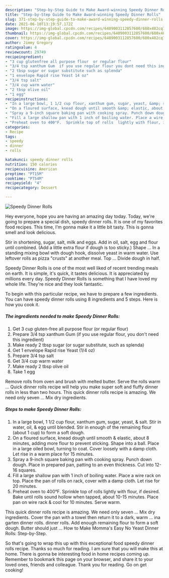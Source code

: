 ```yaml
---
description: "Step-by-Step Guide to Make Award-winning Speedy Dinner Rolls"
title: "Step-by-Step Guide to Make Award-winning Speedy Dinner Rolls"
slug: 371-step-by-step-guide-to-make-award-winning-speedy-dinner-rolls
date: 2021-06-10T13:19:57.172Z
image: https://img-global.cpcdn.com/recipes/6409003112857600/680x482cq70/speedy-dinner-rolls-recipe-main-photo.jpg
thumbnail: https://img-global.cpcdn.com/recipes/6409003112857600/680x482cq70/speedy-dinner-rolls-recipe-main-photo.jpg
cover: https://img-global.cpcdn.com/recipes/6409003112857600/680x482cq70/speedy-dinner-rolls-recipe-main-photo.jpg
author: Jimmy Gregory
ratingvalue: 4
reviewcount: 29749
recipeingredient:
- "3 cup glutenfree all purpose flour  or regular flour"
- "3/4 tsp xanthum Gum  if you use regular flour you dont need this ingredient"
- "2 tbsp sugar or sugar substitute such as splenda"
- "1 envelope Rapid rise Yeast 14 oz"
- "3/4 tsp salt"
- "3/4 cup warm water"
- "2 tbsp olive oil"
- "1 egg"
recipeinstructions:
- "In a large bowl, 1 1/2 cup flour, xanthum gum, sugar, yeast, &amp; salt.  Stir in water, oil, &amp; egg until blended. Stir in enough of the remaining flour  (about 1 cup) to form a soft dough."
- "On a floured surface, knead dough until smooth &amp; elastic, about 8 minutes, adding more flour to prevent sticking. Shape into a ball. Place in a large oiled bowl, turning to coat. Cover loosely with a damp cloth. Let rise in a warm place for 15 minutes."
- "Spray a 9-inch square baking pan with cooking spray. Punch down dough. Place in prepared pan, patting to an even thickness.  Cut into 12-16 squares."
- "Fill a large shallow pan with 1 inch of boiling water. Place a wire rack on top. Place the pan of rolls on rack, cover with a damp cloth.  Let rise for 20 minutes."
- "Preheat oven to 400°F.  Sprinkle top of rolls  lightly with flour, if desired.  Bake until rolls sound hollow when tapped, about 10-15 minutes. Place pan on wire rack &amp; cool for 10 minutes. Serve warm."
categories:
- Recipe
tags:
- speedy
- dinner
- rolls

katakunci: speedy dinner rolls 
nutrition: 150 calories
recipecuisine: American
preptime: "PT15M"
cooktime: "PT54M"
recipeyield: "4"
recipecategory: Dessert

---
```



![Speedy Dinner Rolls](https://img-global.cpcdn.com/recipes/6409003112857600/680x482cq70/speedy-dinner-rolls-recipe-main-photo.jpg)

Hey everyone, hope you are having an amazing day today. Today, we're going to prepare a special dish, speedy dinner rolls. It is one of my favorites food recipes. This time, I'm gonna make it a little bit tasty. This is gonna smell and look delicious.

Stir in shortening, sugar, salt, milk and eggs. Add in oil, salt, egg and flour until combined. (Add a little extra flour if dough is too sticky.) Shape … In a standing mixing bowl with dough hook, dissolve yeast in warm water. Use leftover rolls as pizza &#34;crusts&#34; at another meal. Top … Divide dough in half.

Speedy Dinner Rolls is one of the most well liked of recent trending meals on earth. It is simple, it's quick, it tastes delicious. It is appreciated by millions every day. Speedy Dinner Rolls is something that I have loved my whole life. They're nice and they look fantastic.


To begin with this particular recipe, we have to prepare a few ingredients. You can have speedy dinner rolls using 8 ingredients and 5 steps. Here is how you cook it.

<!--inarticleads1-->

##### The ingredients needed to make Speedy Dinner Rolls:

1. Get 3 cup gluten-free all purpose flour  (or regular flour)
1. Prepare 3/4 tsp xanthum Gum  (if you use regular flour, you don&#39;t need this ingredient)
1. Make ready 2 tbsp sugar (or sugar substitute, such as splenda)
1. Get 1 envelope Rapid rise Yeast (1/4 oz)
1. Prepare 3/4 tsp salt
1. Get 3/4 cup warm water
1. Make ready 2 tbsp olive oil
1. Take 1 egg


Remove rolls from oven and brush with melted butter. Serve the rolls warm … Quick dinner rolls recipe will help you make super soft and fluffy dinner rolls in less than two hours. This quick dinner rolls recipe is amazing. We need only seven … Mix dry ingredients. 

<!--inarticleads2-->

##### Steps to make Speedy Dinner Rolls:

1. In a large bowl, 1 1/2 cup flour, xanthum gum, sugar, yeast, &amp; salt.  Stir in water, oil, &amp; egg until blended. Stir in enough of the remaining flour  (about 1 cup) to form a soft dough.
1. On a floured surface, knead dough until smooth &amp; elastic, about 8 minutes, adding more flour to prevent sticking. Shape into a ball. Place in a large oiled bowl, turning to coat. Cover loosely with a damp cloth. Let rise in a warm place for 15 minutes.
1. Spray a 9-inch square baking pan with cooking spray. Punch down dough. Place in prepared pan, patting to an even thickness.  Cut into 12-16 squares.
1. Fill a large shallow pan with 1 inch of boiling water. Place a wire rack on top. Place the pan of rolls on rack, cover with a damp cloth.  Let rise for 20 minutes.
1. Preheat oven to 400°F.  Sprinkle top of rolls  lightly with flour, if desired.  Bake until rolls sound hollow when tapped, about 10-15 minutes. Place pan on wire rack &amp; cool for 10 minutes. Serve warm.


This quick dinner rolls recipe is amazing. We need only seven … Mix dry ingredients. Cover the pan with a towel then return it to a dark, warm … ina garten dinner rolls. dinner rolls. Add enough remaining flour to form a soft dough. Butter should just … How to Make Momma&#39;s Easy No Yeast Dinner Rolls: Step-by-Step. 

So that's going to wrap this up with this exceptional food speedy dinner rolls recipe. Thanks so much for reading. I am sure that you will make this at home. There is gonna be interesting food in home recipes coming up. Remember to bookmark this page on your browser, and share it to your loved ones, friends and colleague. Thank you for reading. Go on get cooking!

